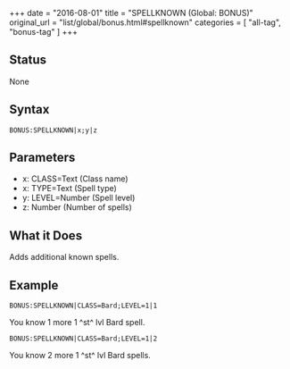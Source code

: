 +++
date = "2016-08-01"
title = "SPELLKNOWN (Global: BONUS)"
original_url = "list/global/bonus.html#spellknown"
categories = [ "all-tag", "bonus-tag" ]
+++

## Status

None

## Syntax

`BONUS:SPELLKNOWN|x;y|z`

## Parameters

-   x: CLASS=Text (Class name)
-   x: TYPE=Text (Spell type)
-   y: LEVEL=Number (Spell level)
-   z: Number (Number of spells)



What it Does
------------

Adds additional known spells.

Example
-------

`BONUS:SPELLKNOWN|CLASS=Bard;LEVEL=1|1`

You know 1 more 1 ^st^ lvl Bard spell.

`BONUS:SPELLKNOWN|CLASS=Bard;LEVEL=1|2`

You know 2 more 1 ^st^ lvl Bard spells.

